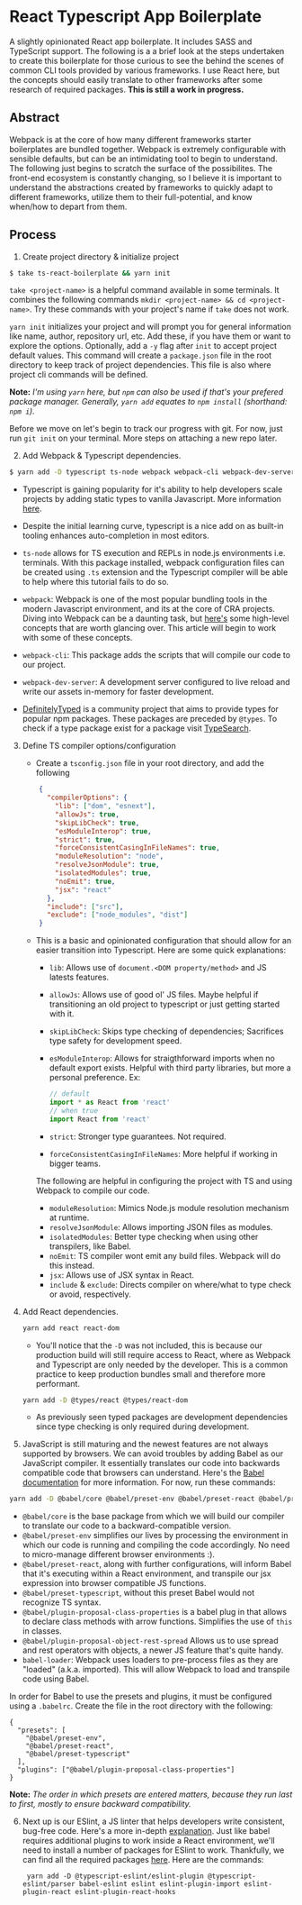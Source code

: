 # React Typescript App Boilerplate

A slightly opinionated React app boilerplate. It includes SASS and TypeScript support. The following is a
a brief look at the steps undertaken to create this boilerplate for those curious to see the behind the scenes
of common CLI tools provided by various frameworks. I use React here, but the concepts should easily translate to other
frameworks after some research of required packages. **This is still a work in progress.**

## Abstract

Webpack is at the core of how many different frameworks starter boilerplates are bundled together. Webpack is extremely
configurable with sensible defaults, but can be an intimidating tool to begin to understand. The following just begins
to scratch the surface of the possibilites. The front-end ecosystem is constantly changing, so I believe it is important 
to understand the abstractions created by frameworks to quickly adapt to different frameworks, utilize them to their 
full-potential, and know when/how to depart from them. 


## Process

1. Create project directory & initialize project

```zsh
$ take ts-react-boilerplate && yarn init
```

`take <project-name>` is a helpful command available in some terminals. It combines
the following commands `mkdir <project-name> && cd <project-name>`. Try these commands
with your project's name if `take` does not work.

`yarn init` initializes your project and will prompt you for general information
like name, author, repository url, etc. Add these, if you have them or want to
explore the options.  Optionally, add a `-y` flag after `init` to accept project
default values.  This command will create a `package.json` file in the root directory
to keep track of project dependencies. This file is also where project cli
commands will be defined.

**Note:** *I'm using `yarn` here, but `npm` can also be used if that's your
prefered package manager. Generally, `yarn add` equates to `npm install`
(shorthand: `npm i`).*

Before we move on let's begin to track our progress with git. For now, just run `git init`
on your terminal. More steps on attaching a new repo later.

2. Add Webpack & Typescript dependencies.

```zsh
$ yarn add -D typescript ts-node webpack webpack-cli webpack-dev-server @types/webpack @types/webpack-dev-server
```

- Typescript is gaining popularity for it's ability to help developers scale projects
by adding static types to vanilla Javascript. More information
<a href="https://www.typescriptlang.org/" target="_blank">here</a>.

- Despite the initial learning curve, typescript is a nice add on as built-in tooling
enhances auto-completion in most editors.

- `ts-node` allows for TS execution and REPLs in node.js environments i.e. terminals.
With this package installed, webpack configuration files can be created using
`.ts` extension and the Typescript compiler will be able to help where this
tutorial fails to do so.

- `webpack`: Webpack is one of the most popular bundling tools in the modern
Javascript environment, and its at the core of CRA projects. Diving into Webpack
can be a daunting task, but <a href="https://webpack.js.org/concepts/" target="_blank">
here's</a> some high-level concepts that are worth glancing over. This article
will begin to work with some of these concepts.

- `webpack-cli`: This package adds the scripts that will compile our code to our
project.

- `webpack-dev-server`: A development server configured to live reload and write
our assets in-memory for faster development.

- <a href="https://github.com/DefinitelyTyped/DefinitelyTyped"
target="_blank">DefinitelyTyped</a> is a community project that aims to provide
types for popular npm packages. These packages are preceded by `@types`. To
check if a type package exist for a package visit <a href="https://www.typescriptlang.org/dt/search?search="
target="_blank">TypeSearch</a>.

3. Define TS compiler options/configuration

    - Create a `tsconfig.json` file in your root directory, and add the following

    ```json
        {
          "compilerOptions": {
            "lib": ["dom", "esnext"],
            "allowJs": true,
            "skipLibCheck": true,
            "esModuleInterop": true,
            "strict": true,
            "forceConsistentCasingInFileNames": true,
            "moduleResolution": "node",
            "resolveJsonModule": true,
            "isolatedModules": true,
            "noEmit": true,
            "jsx": "react"
          },
          "include": ["src"],
          "exclude": ["node_modules", "dist"]
        }
    ```

    - This is a basic and opinionated configuration that should allow for an
    easier transition into Typescript. Here are some quick explanations:

      - `lib`: Allows use of `document.<DOM property/method>` and JS latests
      features.
      - `allowJs`: Allows use of good ol' JS files. Maybe helpful if transitioning
      an old project to typescript or just getting started with it.
      - `skipLibCheck`: Skips type checking of dependencies; Sacrifices type safety
      for development speed.
      - `esModuleInterop`: Allows for straigthforward imports when no default export
      exists. Helpful with third party libraries, but more a personal preference.
      Ex:

          ```typescript
          // default
          import * as React from 'react'
          // when true
          import React from 'react'
          ```

      - `strict`: Stronger type guarantees. Not required.
      - `forceConsistentCasingInFileNames`: More helpful if working in bigger teams.

      The following are helpful in configuring the project with TS and using Webpack
      to compile our code.

      - `moduleResolution`: Mimics Node.js module resolution mechanism at runtime.
      - `resolveJsonModule`: Allows importing JSON files as modules.
      - `isolatedModules`: Better type checking when using other transpilers, like
      Babel.
      - `noEmit`: TS compiler wont emit any build files. Webpack will do this
      instead.
      - `jsx`: Allows use of JSX syntax in React.
      - `include` & `exclude`: Directs compiler on where/what to type check or avoid,
      respectively.

4. Add React dependencies.

      ```zsh
      yarn add react react-dom
      ```

    - You'll notice that the `-D` was not included, this is because our
    production build will still require access to React, where as Webpack and
    Typescript are only needed by the developer. This is a common practice to keep
    production bundles small and therefore more performant.

    ```zsh
    yarn add -D @types/react @types/react-dom
    ```

    - As previously seen typed packages are development dependencies since type checking
    is only required during development.

5. JavaScript is still maturing and the newest features are not always supported
  by browsers. We can avoid troubles by adding Babel as our JavaScript compiler.
  It essentially translates our code into backwards compatible code that browsers
  can understand. Here's the [Babel documentation](https://babeljs.io/docs/en/)
  for more information. For now, run these commands:

  ```zsh
  yarn add -D @babel/core @babel/preset-env @babel/preset-react @babel/preset-typescript babel-loader @babel/plugin-proposal-class-properties @babel/plugin-proposal-object-rest-spread
  ```

- `@babel/core` is the base package from which we will build our compiler
to translate our code to a backward-compatible version.
- `@babel/preset-env` simplifies our lives by processing the environment in
which our code is running and compiling the code accordingly. No need to
micro-manage different browser environments :).
- `@babel/preset-react`, along with further configurations, will inform Babel
that it's executing within a React environment, and transpile our jsx expression
into browser compatible JS functions.
- `@babel/preset-typescript`, without this preset Babel would not recognize TS syntax.
- `@babel/plugin-proposal-class-properties` is a babel plug in that allows to
declare class methods with arrow functions. Simplifies the use of `this` in classes.
- `@babel/plugin-proposal-object-rest-spread` Allows us to use spread and rest operators
with objects, a newer JS feature that's quite handy.
- `babel-loader`: Webpack uses loaders to pre-process files as they are "loaded"
(a.k.a. imported). This will allow Webpack to load and transpile code using Babel.

In order for Babel to use the presets and plugins, it must be configured using
a `.babelrc`. Create the file in the root directory with the following:

```
{
  "presets": [
    "@babel/preset-env",
    "@babel/preset-react",
    "@babel/preset-typescript"
  ],
  "plugins": ["@babel/plugin-proposal-class-properties"]
}
```

**Note:** *The order in which presets are entered matters, because they run last to first,
mostly to ensure backward compatibility.*

6. Next up is our ESlint, a JS linter that helps developers write consistent,
  bug-free code. Here's a more in-depth [explanation](https://eslint.org/docs/about/).
  Just like babel requires additional plugins to work inside a React environment,
  we'll need to install a number of packages for ESlint to work. Thankfully, we
  can find all the required packages [here](https://www.npmjs.com/package/eslint-config-react-app).
  Here are the commands:

        yarn add -D @typescript-eslint/eslint-plugin @typescript-eslint/parser babel-eslint eslint eslint-plugin-import eslint-plugin-react eslint-plugin-react-hooks
